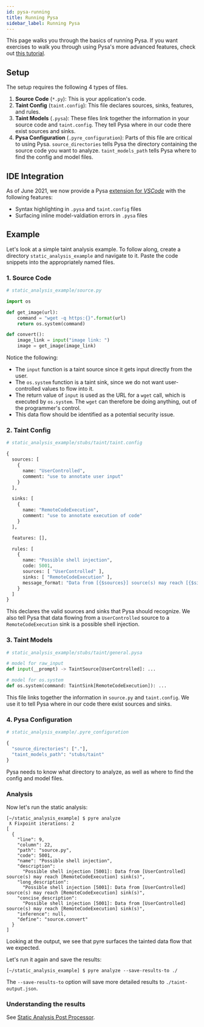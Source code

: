 ```yaml
---
id: pysa-running
title: Running Pysa
sidebar_label: Running Pysa
---
```


This page walks you through the basics of running Pysa. If you want exercises to
walk you through using Pysa's more advanced features, check out [this
tutorial](https://github.com/facebook/pyre-check/tree/master/documentation/pysa_tutorial).

## Setup

The setup requires the following 4 types of files.

1. **Source Code** (`*.py`): This is your application's code.
2. **Taint Config** (`taint.config`): This file declares sources, sinks,
   features, and rules.
3. **Taint Models** (`.pysa`): These files link together the information in your
   source code and `taint.config`. They tell Pysa where in our code there
   exist sources and sinks.
4. **Pysa Configuration** (`.pyre_configuration`): Parts of this file are
   critical to using Pysa. `source_directories` tells Pysa
   the directory containing the source code you want to analyze.
   `taint_models_path` tells Pysa where to find the config and model files.

## IDE Integration
As of June 2021, we now provide a Pysa [extension for *VSCode*](https://marketplace.visualstudio.com/) with the following features:
- Syntax highlighting in `.pysa` and `taint.config` files
- Surfacing inline model-valdiation errors in `.pysa` files

## Example

Let's look at a simple taint analysis example. To follow along, create a
directory `static_analysis_example` and navigate to it. Paste the code snippets
into the appropriately named files.

### 1. Source Code

```python
# static_analysis_example/source.py

import os

def get_image(url):
    command = "wget -q https:{}".format(url)
    return os.system(command)

def convert():
    image_link = input("image link: ")
    image = get_image(image_link)
```

Notice the following:
* The `input` function is a taint source since it gets input directly from
  the user.
* The `os.system` function is a taint sink, since we do not want user-controlled
  values to flow into it.
* The return value of `input` is used as the URL for a `wget` call, which is
  executed by `os.system`. The `wget` can therefore be doing anything, out of
  the programmer's control.
* This data flow should be identified as a potential security issue.

### 2. Taint Config

```python
# static_analysis_example/stubs/taint/taint.config

{
  sources: [
    {
      name: "UserControlled",
      comment: "use to annotate user input"
    }
  ],

  sinks: [
    {
      name: "RemoteCodeExecution",
      comment: "use to annotate execution of code"
    }
  ],

  features: [],

  rules: [
    {
      name: "Possible shell injection",
      code: 5001,
      sources: [ "UserControlled" ],
      sinks: [ "RemoteCodeExecution" ],
      message_format: "Data from [{$sources}] source(s) may reach [{$sinks}] sink(s)"
    }
  ]
}
```

This declares the valid sources and sinks that Pysa should recognize. We
also tell Pysa that data flowing from a `UserControlled` source to a
`RemoteCodeExecution` sink is a possible shell injection.

### 3. Taint Models

```python
# static_analysis_example/stubs/taint/general.pysa

# model for raw_input
def input(__prompt) -> TaintSource[UserControlled]: ...

# model for os.system
def os.system(command: TaintSink[RemoteCodeExecution]): ...
```

This file links together the information in `source.py` and `taint.config`. We
use it to tell Pysa where in our code there exist sources and sinks.

### 4. Pysa Configuration

```python
# static_analysis_example/.pyre_configuration

{
  "source_directories": ["."],
  "taint_models_path": "stubs/taint"
}
```

Pysa needs to know what directory to analyze, as well as where to find the config
and model files.

### Analysis

Now let's run the static analysis:

```shell
[~/static_analysis_example] $ pyre analyze
 ƛ Fixpoint iterations: 2
[
  {
    "line": 9,
    "column": 22,
    "path": "source.py",
    "code": 5001,
    "name": "Possible shell injection",
    "description":
      "Possible shell injection [5001]: Data from [UserControlled] source(s) may reach [RemoteCodeExecution] sink(s)",
    "long_description":
      "Possible shell injection [5001]: Data from [UserControlled] source(s) may reach [RemoteCodeExecution] sink(s)",
    "concise_description":
      "Possible shell injection [5001]: Data from [UserControlled] source(s) may reach [RemoteCodeExecution] sink(s)",
    "inference": null,
    "define": "source.convert"
  }
]
```

Looking at the output, we see that pyre surfaces the tainted data flow that we
expected.

Let's run it again and save the results:

```shell
[~/static_analysis_example] $ pyre analyze --save-results-to ./
```

The `--save-results-to` option will save more detailed results to
`./taint-output.json`.

### Understanding the results

See [Static Analysis Post Processor](static_analysis_post_processor.md).
